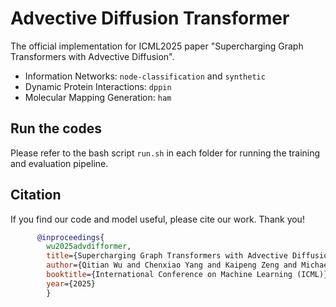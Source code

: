  # Advective Diffusion Transformer

The official implementation for ICML2025 paper "Supercharging Graph Transformers with Advective Diffusion".

- Information Networks: `node-classification` and `synthetic`
- Dynamic Protein Interactions: `dppin`
- Molecular Mapping Generation: `ham`

## Run the codes

Please refer to the bash script `run.sh` in each folder for running the training and evaluation pipeline.

## Citation

If you find our code and model useful, please cite our work. Thank you!

```bibtex
      @inproceedings{
        wu2025advdifformer,
        title={Supercharging Graph Transformers with Advective Diffusion},
        author={Qitian Wu and Chenxiao Yang and Kaipeng Zeng and Michael Bronstein},
        booktitle={International Conference on Machine Learning (ICML)},
        year={2025}
        }
```

